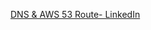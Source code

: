 [DNS & AWS 53 Route- LinkedIn ](https://www.linkedin.com/posts/nurul-amin-limon-98b330215_aws-route53-dns-activity-7289683488708968450-aS3k/?utm_source=social_share_send&utm_medium=android_app&rcm=ACoAAFJCXfcBIcZmlLG5hIrKQjJ7iQQ2Sm6gFI4&utm_campaign=whatsapp)

